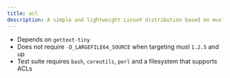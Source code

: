 ```yaml
---
title: acl
description: A simple and lightweight Linux® distribution based on musl libc and toybox
---
```


- Depends on `gettext-tiny`
- Does not require `-D_LARGEFILE64_SOURCE` when targeting musl `1.2.5` and up
- Test suite requires `bash`, `coreutils`, `perl` and a filesystem that supports ACLs
